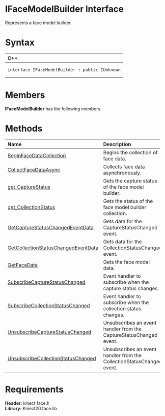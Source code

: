IFaceModelBuilder Interface  
===========================  

Represents a face model builder. <span id="syntaxSection"></span>

Syntax  
======  

<table>
<colgroup>
<col width="100%" />
</colgroup>
<thead>
<tr class="header">
<th align="left">C++</th>
</tr>
</thead>
<tbody>
<tr class="odd">
<td align="left"><pre><code>interface IFaceModelBuilder : public IUnknown</code></pre></td>
</tr>
</tbody>
</table>

<span id="classMembersSection"></span>

Members  
=======  

**IFaceModelBuilder** has the following members.  

<span id="publicmethodsSection"></span>

Methods  
=======  

<table>
<colgroup>
<col width="30%" />
<col width="60%" />
</colgroup>
<thead>
<tr class="header">
<th align="left">Name</th>
<th align="left">Description</th>
</tr>
</thead>
<tbody>
<tr class="odd">
<td align="left"><a href="IFaceModelBuilder/Methods/BeginFaceDataCollection.md">BeginFaceDataCollection</a></td>
<td align="left">Begins the collection of face data.</td>
</tr>
<tr class="even">
<td align="left"><a href="IFaceModelBuilder/Methods/CollectFaceDataAsync.md">CollectFaceDataAsync</a></td>
<td align="left">Collects face data asynchronously.</td>
</tr>
<tr class="odd">
<td align="left"><a href="IFaceModelBuilder/Methods/get_CaptureStatus_Method.md">get_CaptureStatus</a></td>
<td align="left">Gets the capture status of the face model builder.</td>
</tr>
<tr class="even">
<td align="left"><a href="IFaceModelBuilder/Methods/get_CollectionStatus.md">get_CollectionStatus</a></td>
<td align="left">Gets the status of the face model builder collection.</td>
</tr>
<tr class="odd">
<td align="left"><a href="IFaceModelBuilder/Methods/GetCaptureStatusChangedE.md">GetCaptureStatusChangedEventData</a></td>
<td align="left">Gets data for the CaptureStatusChanged event.</td>
</tr>
<tr class="even">
<td align="left"><a href="IFaceModelBuilder/Methods/GetCollectionStatusChang.md">GetCollectionStatusChangedEventData</a></td>
<td align="left">Gets data for the CollectionStatusChanged event.</td>
</tr>
<tr class="odd">
<td align="left"><a href="IFaceModelBuilder/Methods/GetFaceData_Method.md">GetFaceData</a></td>
<td align="left">Gets the face model data.</td>
</tr>
<tr class="even">
<td align="left"><a href="IFaceModelBuilder/Methods/SubscribeCaptureStatusCh.md">SubscribeCaptureStatusChanged</a></td>
<td align="left">Event handler to subscribe when the capture status changes.</td>
</tr>
<tr class="odd">
<td align="left"><a href="IFaceModelBuilder/Methods/SubscribeCollectionStatu.md">SubscribeCollectionStatusChanged</a></td>
<td align="left">Event handler to subscribe when the collection status changes.</td>
</tr>
<tr class="even">
<td align="left"><a href="IFaceModelBuilder/Methods/UnsubscribeCaptureStatus.md">UnsubscribeCaptureStatusChanged</a></td>
<td align="left">Unsubscribes an event handler from the CaptureStatusChanged event.</td>
</tr>
<tr class="odd">
<td align="left"><a href="IFaceModelBuilder/Methods/UnsubscribeCollectionSta.md">UnsubscribeCollectionStatusChanged</a></td>
<td align="left">Unsubscribes an event handler from the CollectionStatusChanged event.</td>
</tr>
</tbody>
</table>

<span id="requirements"></span>

Requirements  
============  

**Header:** kinect.face.h  
**Library:** Kinect20.face.lib  



<!--Please do not edit the data in the comment block below.-->
<!--
TOCTitle : IFaceModelBuilder Interface
RLTitle : IFaceModelBuilder Interface
KeywordK : IFaceModelBuilder interface, about
HelpPriority : 2
TopicType : apiref
KeywordF : IFaceModelBuilder
KeywordF : Microsoft.Kinect.face.IFaceModelBuilder
KeywordA : T:Microsoft.Kinect.face.IFaceModelBuilder
AssetID : T:Microsoft.Kinect.face.IFaceModelBuilder
Locale : en-us
CommunityContent : 1
APIType : Managed
APILocation : 
APIName : Microsoft.Kinect.face.IFaceModelBuilder
TargetOS : Windows
TopicType : kbSyntax
DevLang : C++
DocSet : K4Wv2
ProjType : K4Wv2Proj
Technology : Kinect for Windows
Product : Kinect for Windows SDK v2
productversion : 20
-->
